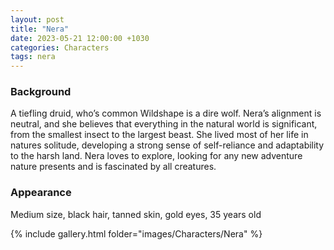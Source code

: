 ```yaml
---
layout: post
title: "Nera"
date: 2023-05-21 12:00:00 +1030
categories: Characters
tags: nera
---
```

### Background
A tiefling druid, who’s common Wildshape is a dire wolf. Nera’s alignment is neutral, and she believes that everything in the natural world is significant, from the smallest insect to the largest beast. She lived most of her life in natures solitude, developing a strong sense of self-reliance and adaptability to the harsh land. Nera loves to explore, looking for any new adventure nature presents and is fascinated by all creatures.

### Appearance
Medium size, black hair, tanned skin, gold eyes, 35 years old



{% include gallery.html folder="images/Characters/Nera" %}